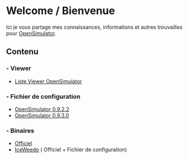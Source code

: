 # Welcome / Bienvenue

Ici je vous partage mes connaissances, informations et autres trouvailles pour [OpenSimulator](http://opensimulator.org/).

## Contenu

### - Viewer

  * [Liste Viewer OpenSimulator](VIEWER.md)

### - Fichier de configuration

  * [OpenSimulator 0.9.2.2](Fichier%20de%20configuration/OpenSim%200.9.2.2/)
  * [OpenSimulator 0.9.3.0](Fichier%20de%20configuration/OpenSim%200.9.3.0/)
### - Binaires

 * [Officiel](Binaires/Officiel)
 * [IceWeedo](Binaires/IceWeedo) ( Officiel + Fichier de configuration)
